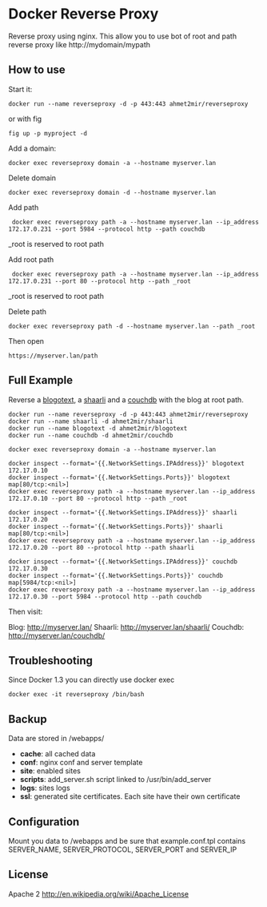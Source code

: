 Docker Reverse Proxy
====================

Reverse proxy using nginx. This allow you to use bot of root and path reverse proxy like http://mydomain/mypath

How to use
----------

Start it:

	docker run --name reverseproxy -d -p 443:443 ahmet2mir/reverseproxy

or with fig

	fig up -p myproject -d

Add a domain:

	docker exec reverseproxy domain -a --hostname myserver.lan

Delete domain

	docker exec reverseproxy domain -d --hostname myserver.lan

Add path
	
	 docker exec reverseproxy path -a --hostname myserver.lan --ip_address 172.17.0.231 --port 5984 --protocol http --path couchdb

_root is reserved to root path

Add root path
	
	 docker exec reverseproxy path -a --hostname myserver.lan --ip_address 172.17.0.231 --port 80 --protocol http --path _root

_root is reserved to root path

Delete path

	docker exec reverseproxy path -d --hostname myserver.lan --path _root

Then open

	https://myserver.lan/path


Full Example
------------

Reverse a [blogotext](https://github.com/ahmet2mir/dockerfiles/tree/master/blogotext), a [shaarli](https://github.com/ahmet2mir/dockerfiles/tree/master/shaarli) and a [couchdb](https://github.com/ahmet2mir/dockerfiles/tree/master/couchdb) with the blog at root path.

	docker run --name reverseproxy -d -p 443:443 ahmet2mir/reverseproxy
	docker run --name shaarli -d ahmet2mir/shaarli
	docker run --name blogotext -d ahmet2mir/blogotext
	docker run --name couchdb -d ahmet2mir/couchdb

	docker exec reverseproxy domain -a --hostname myserver.lan

	docker inspect --format='{{.NetworkSettings.IPAddress}}' blogotext
	172.17.0.10
	docker inspect --format='{{.NetworkSettings.Ports}}' blogotext
	map[80/tcp:<nil>]
	docker exec reverseproxy path -a --hostname myserver.lan --ip_address 172.17.0.10 --port 80 --protocol http --path _root

	docker inspect --format='{{.NetworkSettings.IPAddress}}' shaarli
	172.17.0.20
	docker inspect --format='{{.NetworkSettings.Ports}}' shaarli
	map[80/tcp:<nil>]
	docker exec reverseproxy path -a --hostname myserver.lan --ip_address 172.17.0.20 --port 80 --protocol http --path shaarli
	
	docker inspect --format='{{.NetworkSettings.IPAddress}}' couchdb
	172.17.0.30
	docker inspect --format='{{.NetworkSettings.Ports}}' couchdb
	map[5984/tcp:<nil>]
	docker exec reverseproxy path -a --hostname myserver.lan --ip_address 172.17.0.30 --port 5984 --protocol http --path couchdb

Then visit:

Blog: http://myserver.lan/
Shaarli: http://myserver.lan/shaarli/
Couchdb: http://myserver.lan/couchdb/

Troubleshooting
---------------

Since Docker 1.3 you can directly use docker exec

	docker exec -it reverseproxy /bin/bash

Backup
------

Data are stored in /webapps/

* **cache**: all cached data
* **conf**: nginx conf and server template
* **site**: enabled sites
* **scripts**: add_server.sh script linked to /usr/bin/add_server
* **logs**: sites logs
* **ssl**: generated site certificates. Each site have their own certificate

Configuration
-------------

Mount you data to /webapps and be sure that example.conf.tpl contains SERVER_NAME, SERVER_PROTOCOL, SERVER_PORT and SERVER_IP

License
-------

Apache 2 http://en.wikipedia.org/wiki/Apache_License
